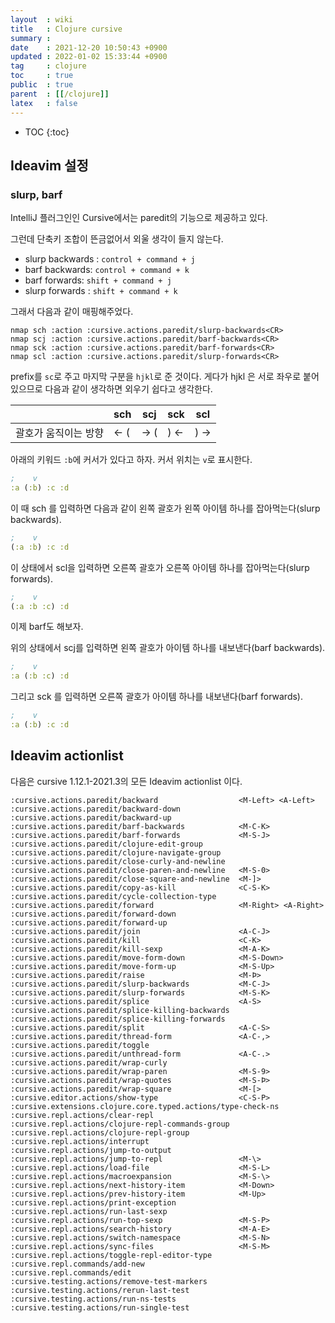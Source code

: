 ```yaml
---
layout  : wiki
title   : Clojure cursive
summary : 
date    : 2021-12-20 10:50:43 +0900
updated : 2022-01-02 15:33:44 +0900
tag     : clojure
toc     : true
public  : true
parent  : [[/clojure]]
latex   : false
---
```

* TOC
{:toc}

## Ideavim 설정

### slurp, barf

IntelliJ 플러그인인 Cursive에서는 paredit의 기능으로 제공하고 있다.

그런데 단축키 조합이 뜬금없어서 외울 생각이 들지 않는다.

- slurp backwards : `control + command + j`
- barf backwards: `control + command + k`
- barf forwards: `shift + command + j`
- slurp forwards : `shift + command + k`

그래서 다음과 같이 매핑해주었다.

```viml
nmap sch :action :cursive.actions.paredit/slurp-backwards<CR>
nmap scj :action :cursive.actions.paredit/barf-backwards<CR>
nmap sck :action :cursive.actions.paredit/barf-forwards<CR>
nmap scl :action :cursive.actions.paredit/slurp-forwards<CR>
```

prefix를 `sc`로 주고 마지막 구분을 `hjkl`로 준 것이다.
게다가 hjkl 은 서로 좌우로 붙어있으므로 다음과 같이 생각하면 외우기 쉽다고 생각한다.

|                      | sch | scj | sck | scl |
|----------------------|-----|-----|-----|-----|
| 괄호가 움직이는 방향 | ← ( | → ( | ) ← | ) → |


아래의 키워드 `:b`에 커서가 있다고 하자. 커서 위치는 `v`로 표시한다.

```clojure
;    v
:a (:b) :c :d
```

이 때 sch 를 입력하면 다음과 같이 왼쪽 괄호가 왼쪽 아이템 하나를 잡아먹는다(slurp backwards).

```clojure
;    v
(:a :b) :c :d
```

이 상태에서 scl을 입력하면 오른쪽 괄호가 오른쪽 아이템 하나를 잡아먹는다(slurp forwards).

```clojure
;    v
(:a :b :c) :d
```

이제 barf도 해보자.

위의 상태에서 scj를 입력하면 왼쪽 괄호가 아이템 하나를 내보낸다(barf backwards).

```clojure
;    v
:a (:b :c) :d
```

그리고 sck 를 입력하면 오른쪽 괄호가 아이템 하나를 내보낸다(barf forwards).

```clojure
;    v
:a (:b) :c :d
```

## Ideavim actionlist

다음은 cursive 1.12.1-2021.3의 모든 Ideavim actionlist 이다.

```
:cursive.actions.paredit/backward                  <M-Left> <A-Left>
:cursive.actions.paredit/backward-down
:cursive.actions.paredit/backward-up
:cursive.actions.paredit/barf-backwards            <M-C-K>
:cursive.actions.paredit/barf-forwards             <M-S-J>
:cursive.actions.paredit/clojure-edit-group
:cursive.actions.paredit/clojure-navigate-group
:cursive.actions.paredit/close-curly-and-newline
:cursive.actions.paredit/close-paren-and-newline   <M-S-0>
:cursive.actions.paredit/close-square-and-newline  <M-]>
:cursive.actions.paredit/copy-as-kill              <C-S-K>
:cursive.actions.paredit/cycle-collection-type
:cursive.actions.paredit/forward                   <M-Right> <A-Right>
:cursive.actions.paredit/forward-down
:cursive.actions.paredit/forward-up
:cursive.actions.paredit/join                      <A-C-J>
:cursive.actions.paredit/kill                      <C-K>
:cursive.actions.paredit/kill-sexp                 <M-A-K>
:cursive.actions.paredit/move-form-down            <M-S-Down>
:cursive.actions.paredit/move-form-up              <M-S-Up>
:cursive.actions.paredit/raise                     <M-Þ>
:cursive.actions.paredit/slurp-backwards           <M-C-J>
:cursive.actions.paredit/slurp-forwards            <M-S-K>
:cursive.actions.paredit/splice                    <A-S>
:cursive.actions.paredit/splice-killing-backwards
:cursive.actions.paredit/splice-killing-forwards
:cursive.actions.paredit/split                     <A-C-S>
:cursive.actions.paredit/thread-form               <A-C-,>
:cursive.actions.paredit/toggle
:cursive.actions.paredit/unthread-form             <A-C-.>
:cursive.actions.paredit/wrap-curly
:cursive.actions.paredit/wrap-paren                <M-S-9>
:cursive.actions.paredit/wrap-quotes               <M-S-Þ>
:cursive.actions.paredit/wrap-square               <M-[>
:cursive.editor.actions/show-type                  <C-S-P>
:cursive.extensions.clojure.core.typed.actions/type-check-ns
:cursive.repl.actions/clear-repl
:cursive.repl.actions/clojure-repl-commands-group
:cursive.repl.actions/clojure-repl-group
:cursive.repl.actions/interrupt
:cursive.repl.actions/jump-to-output
:cursive.repl.actions/jump-to-repl                 <M-\>
:cursive.repl.actions/load-file                    <M-S-L>
:cursive.repl.actions/macroexpansion               <M-S-\>
:cursive.repl.actions/next-history-item            <M-Down>
:cursive.repl.actions/prev-history-item            <M-Up>
:cursive.repl.actions/print-exception
:cursive.repl.actions/run-last-sexp
:cursive.repl.actions/run-top-sexp                 <M-S-P>
:cursive.repl.actions/search-history               <M-A-E>
:cursive.repl.actions/switch-namespace             <M-S-N>
:cursive.repl.actions/sync-files                   <M-S-M>
:cursive.repl.actions/toggle-repl-editor-type
:cursive.repl.commands/add-new
:cursive.repl.commands/edit
:cursive.testing.actions/remove-test-markers
:cursive.testing.actions/rerun-last-test
:cursive.testing.actions/run-ns-tests
:cursive.testing.actions/run-single-test
```
